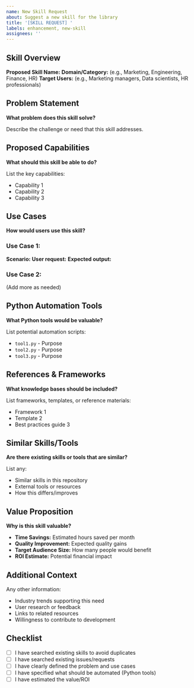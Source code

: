 ```yaml
---
name: New Skill Request
about: Suggest a new skill for the library
title: '[SKILL REQUEST] '
labels: enhancement, new-skill
assignees: ''
---
```


## Skill Overview

**Proposed Skill Name:**
**Domain/Category:** (e.g., Marketing, Engineering, Finance, HR)
**Target Users:** (e.g., Marketing managers, Data scientists, HR professionals)

## Problem Statement

**What problem does this skill solve?**

Describe the challenge or need that this skill addresses.

## Proposed Capabilities

**What should this skill be able to do?**

List the key capabilities:
- Capability 1
- Capability 2
- Capability 3

## Use Cases

**How would users use this skill?**

### Use Case 1:
**Scenario:**
**User request:**
**Expected output:**

### Use Case 2:
(Add more as needed)

## Python Automation Tools

**What Python tools would be valuable?**

List potential automation scripts:
- `tool1.py` - Purpose
- `tool2.py` - Purpose
- `tool3.py` - Purpose

## References & Frameworks

**What knowledge bases should be included?**

List frameworks, templates, or reference materials:
- Framework 1
- Template 2
- Best practices guide 3

## Similar Skills/Tools

**Are there existing skills or tools that are similar?**

List any:
- Similar skills in this repository
- External tools or resources
- How this differs/improves

## Value Proposition

**Why is this skill valuable?**

- **Time Savings:** Estimated hours saved per month
- **Quality Improvement:** Expected quality gains
- **Target Audience Size:** How many people would benefit
- **ROI Estimate:** Potential financial impact

## Additional Context

Any other information:
- Industry trends supporting this need
- User research or feedback
- Links to related resources
- Willingness to contribute to development

## Checklist

- [ ] I have searched existing skills to avoid duplicates
- [ ] I have searched existing issues/requests
- [ ] I have clearly defined the problem and use cases
- [ ] I have specified what should be automated (Python tools)
- [ ] I have estimated the value/ROI
